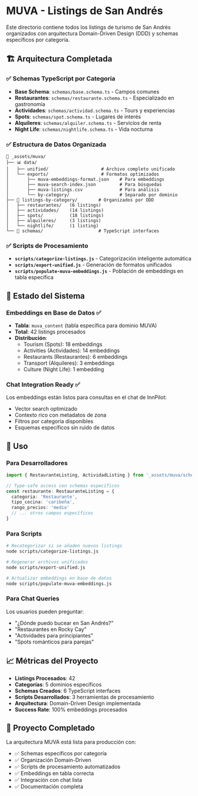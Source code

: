 # MUVA - Listings de San Andrés

Este directorio contiene todos los listings de turismo de San Andrés organizados con arquitectura Domain-Driven Design (DDD) y schemas específicos por categoría.

## 🏗️ Arquitectura Completada

### ✅ Schemas TypeScript por Categoría
- **Base Schema**: `schemas/base.schema.ts` - Campos comunes
- **Restaurantes**: `schemas/restaurante.schema.ts` - Especializado en gastronomía
- **Actividades**: `schemas/actividad.schema.ts` - Tours y experiencias
- **Spots**: `schemas/spot.schema.ts` - Lugares de interés
- **Alquileres**: `schemas/alquiler.schema.ts` - Servicios de renta
- **Night Life**: `schemas/nightlife.schema.ts` - Vida nocturna

### ✅ Estructura de Datos Organizada
```
📁 _assets/muva/
├── 📊 data/
│   ├── unified/                    # Archivo completo unificado
│   └── exports/                    # Formatos optimizados
│       ├── muva-embeddings-format.json    # Para embeddings
│       ├── muva-search-index.json         # Para búsquedas
│       ├── muva-listings.csv              # Para análisis
│       └── by-category/                   # Separado por dominio
├── 📂 listings-by-category/        # Organizados por DDD
│   ├── restaurantes/   (6 listings)
│   ├── actividades/    (14 listings)
│   ├── spots/          (18 listings)
│   ├── alquileres/     (3 listings)
│   └── nightlife/      (1 listing)
└── 📝 schemas/                     # TypeScript interfaces
```

### ✅ Scripts de Procesamiento
- **`scripts/categorize-listings.js`** - Categorización inteligente automática
- **`scripts/export-unified.js`** - Generación de formatos unificados
- **`scripts/populate-muva-embeddings.js`** - Población de embeddings en tabla específica

## 🎯 Estado del Sistema

### Embeddings en Base de Datos ✅
- **Tabla**: `muva_content` (tabla específica para dominio MUVA)
- **Total**: 42 listings procesados
- **Distribución**:
  - Tourism (Spots): 18 embeddings
  - Activities (Actividades): 14 embeddings
  - Restaurants (Restaurantes): 6 embeddings
  - Transport (Alquileres): 3 embeddings
  - Culture (Night Life): 1 embedding

### Chat Integration Ready ✅
Los embeddings están listos para consultas en el chat de InnPilot:
- Vector search optimizado
- Contexto rico con metadatos de zona
- Filtros por categoría disponibles
- Esquemas específicos sin ruido de datos

## 🚀 Uso

### Para Desarrolladores
```typescript
import { RestauranteListing, ActividadListing } from '_assets/muva/schemas'

// Type-safe access con schemas específicos
const restaurante: RestauranteListing = {
  categoria: 'Restaurante',
  tipo_cocina: 'caribeña',
  rango_precios: 'medio'
  // ... otros campos específicos
}
```

### Para Scripts
```bash
# Recategorizar si se añaden nuevos listings
node scripts/categorize-listings.js

# Regenerar archivos unificados
node scripts/export-unified.js

# Actualizar embeddings en base de datos
node scripts/populate-muva-embeddings.js
```

### Para Chat Queries
Los usuarios pueden preguntar:
- "¿Dónde puedo bucear en San Andrés?"
- "Restaurantes en Rocky Cay"
- "Actividades para principiantes"
- "Spots románticos para parejas"

## 📈 Métricas del Proyecto

- **Listings Procesados**: 42
- **Categorías**: 5 dominios específicos
- **Schemas Creados**: 6 TypeScript interfaces
- **Scripts Desarrollados**: 3 herramientas de procesamiento
- **Arquitectura**: Domain-Driven Design implementada
- **Success Rate**: 100% embeddings procesados

## 🎉 Proyecto Completado

La arquitectura MUVA está lista para producción con:
- ✅ Schemas específicos por categoría
- ✅ Organización Domain-Driven
- ✅ Scripts de procesamiento automatizados
- ✅ Embeddings en tabla correcta
- ✅ Integración con chat lista
- ✅ Documentación completa